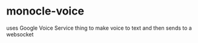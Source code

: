 # monocle-voice
uses Google Voice Service thing to make voice to text and then sends to a websocket
